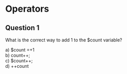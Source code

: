 Operators
=========

Question 1
----------

What is the correct way to add 1 to the $count variable?

a) $count =+1  
b) count++;  
c) $count++;  
d) ++count
